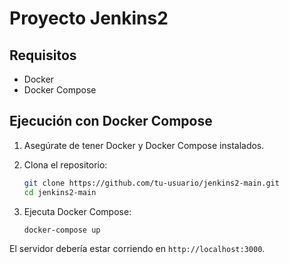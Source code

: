 # Proyecto Jenkins2

## Requisitos

- Docker
- Docker Compose

## Ejecución con Docker Compose

1. Asegúrate de tener Docker y Docker Compose instalados.

2. Clona el repositorio:

   ```bash
   git clone https://github.com/tu-usuario/jenkins2-main.git
   cd jenkins2-main
   ```

3. Ejecuta Docker Compose:
   ```bash
   docker-compose up
   ```

El servidor debería estar corriendo en `http://localhost:3000`.
